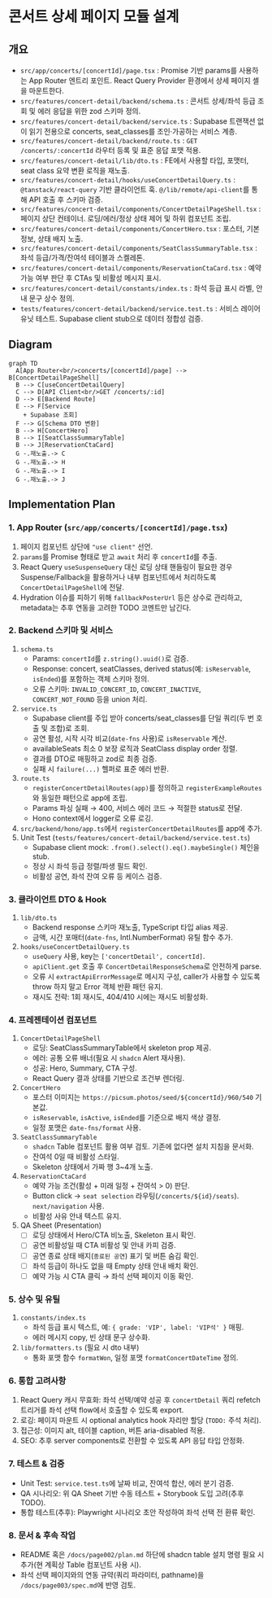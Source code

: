 # 콘서트 상세 페이지 모듈 설계

## 개요
- `src/app/concerts/[concertId]/page.tsx` : Promise 기반 params를 사용하는 App Router 엔트리 포인트. React Query Provider 환경에서 상세 페이지 셸을 마운트한다.
- `src/features/concert-detail/backend/schema.ts` : 콘서트 상세/좌석 등급 조회 및 에러 응답을 위한 zod 스키마 정의.
- `src/features/concert-detail/backend/service.ts` : Supabase 트랜잭션 없이 읽기 전용으로 concerts, seat_classes를 조인·가공하는 서비스 계층.
- `src/features/concert-detail/backend/route.ts` : `GET /concerts/:concertId` 라우터 등록 및 표준 응답 포맷 적용.
- `src/features/concert-detail/lib/dto.ts` : FE에서 사용할 타입, 포맷터, seat class 요약 변환 로직을 재노출.
- `src/features/concert-detail/hooks/useConcertDetailQuery.ts` : `@tanstack/react-query` 기반 클라이언트 훅. `@/lib/remote/api-client`를 통해 API 호출 후 스키마 검증.
- `src/features/concert-detail/components/ConcertDetailPageShell.tsx` : 페이지 상단 컨테이너. 로딩/에러/정상 상태 제어 및 하위 컴포넌트 조립.
- `src/features/concert-detail/components/ConcertHero.tsx` : 포스터, 기본 정보, 상태 배지 노출.
- `src/features/concert-detail/components/SeatClassSummaryTable.tsx` : 좌석 등급/가격/잔여석 테이블과 스켈레톤.
- `src/features/concert-detail/components/ReservationCtaCard.tsx` : 예약 가능 여부 판단 후 CTAs 및 비활성 메시지 표시.
- `src/features/concert-detail/constants/index.ts` : 좌석 등급 표시 라벨, 안내 문구 상수 정의.
- `tests/features/concert-detail/backend/service.test.ts` : 서비스 레이어 유닛 테스트. Supabase client stub으로 데이터 정합성 검증.

## Diagram
```mermaid
graph TD
  A[App Router<br/>concerts/[concertId]/page] --> B[ConcertDetailPageShell]
  B --> C[useConcertDetailQuery]
  C --> D[API Client<br/>GET /concerts/:id]
  D --> E[Backend Route]
  E --> F[Service
    + Supabase 조회]
  F --> G[Schema DTO 변환]
  B --> H[ConcertHero]
  B --> I[SeatClassSummaryTable]
  B --> J[ReservationCtaCard]
  G -.재노출.-> C
  G -.재노출.-> H
  G -.재노출.-> I
  G -.재노출.-> J
```

## Implementation Plan

### 1. App Router (`src/app/concerts/[concertId]/page.tsx`)
1. 페이지 컴포넌트 상단에 `"use client"` 선언.
2. `params`를 Promise 형태로 받고 `await` 처리 후 `concertId`를 추출.
3. React Query `useSuspenseQuery` 대신 로딩 상태 핸들링이 필요한 경우 Suspense/Fallback을 활용하거나 내부 컴포넌트에서 처리하도록 `ConcertDetailPageShell`에 전달.
4. Hydration 이슈를 피하기 위해 `fallbackPosterUrl` 등은 상수로 관리하고, metadata는 추후 연동을 고려한 TODO 코멘트만 남긴다.

### 2. Backend 스키마 및 서비스
1. `schema.ts`
   - Params: `concertId`를 `z.string().uuid()`로 검증.
   - Response: concert, seatClasses, derived status(예: `isReservable`, `isEnded`)를 포함하는 객체 스키마 정의.
   - 오류 스키마: `INVALID_CONCERT_ID`, `CONCERT_INACTIVE`, `CONCERT_NOT_FOUND` 등을 union 처리.
2. `service.ts`
   - Supabase client를 주입 받아 concerts/seat_classes를 단일 쿼리(두 번 호출 및 조합)로 조회.
   - 공연 활성, 시작 시각 비교(`date-fns` 사용)로 `isReservable` 계산.
   - availableSeats 최소 0 보장 로직과 SeatClass display order 정렬.
   - 결과를 DTO로 매핑하고 zod로 최종 검증.
   - 실패 시 `failure(...)` 헬퍼로 표준 에러 반환.
3. `route.ts`
   - `registerConcertDetailRoutes(app)`를 정의하고 `registerExampleRoutes`와 동일한 패턴으로 app에 조립.
   - Params 파싱 실패 → 400, 서비스 에러 코드 → 적절한 status로 전달.
   - Hono context에서 logger로 오류 로깅.
4. `src/backend/hono/app.ts`에서 `registerConcertDetailRoutes`를 app에 추가.
5. Unit Test (`tests/features/concert-detail/backend/service.test.ts`)
   - Supabase client mock: `.from().select().eq().maybeSingle()` 체인을 stub.
   - 정상 시 좌석 등급 정렬/파생 필드 확인.
   - 비활성 공연, 좌석 잔여 오류 등 케이스 검증.

### 3. 클라이언트 DTO & Hook
1. `lib/dto.ts`
   - Backend response 스키마 재노출, TypeScript 타입 alias 제공.
   - 금액, 시간 포매터(`date-fns`, Intl.NumberFormat) 유틸 함수 추가.
2. `hooks/useConcertDetailQuery.ts`
   - `useQuery` 사용, key는 `['concertDetail', concertId]`.
   - `apiClient.get` 호출 후 `ConcertDetailResponseSchema`로 안전하게 parse.
   - 오류 시 `extractApiErrorMessage`로 메시지 구성, caller가 사용할 수 있도록 throw 하지 말고 Error 객체 반환 패턴 유지.
   - 재시도 전략: 1회 재시도, 404/410 시에는 재시도 비활성화.

### 4. 프레젠테이션 컴포넌트
1. `ConcertDetailPageShell`
   - 로딩: SeatClassSummaryTable에서 skeleton prop 제공.
   - 에러: 공통 오류 배너(필요 시 `shadcn` Alert 재사용).
   - 성공: Hero, Summary, CTA 구성.
   - React Query 결과 상태를 기반으로 조건부 렌더링.
2. `ConcertHero`
   - 포스터 이미지는 `https://picsum.photos/seed/${concertId}/960/540` 기본값.
   - `isReservable`, `isActive`, `isEnded`를 기준으로 배지 색상 결정.
   - 일정 포맷은 `date-fns/format` 사용.
3. `SeatClassSummaryTable`
   - `shadcn` Table 컴포넌트 활용 여부 검토. 기존에 없다면 설치 지침을 문서화.
   - 잔여석 0일 때 비활성 스타일.
   - Skeleton 상태에서 가짜 행 3~4개 노출.
4. `ReservationCtaCard`
   - 예약 가능 조건(활성 + 미래 일정 + 잔여석 > 0) 판단.
   - Button click → `seat selection` 라우팅(`/concerts/${id}/seats`). `next/navigation` 사용.
   - 비활성 사유 안내 텍스트 유지.
5. QA Sheet (Presentation)
   - [ ] 로딩 상태에서 Hero/CTA 비노출, Skeleton 표시 확인.
   - [ ] 공연 비활성일 때 CTA 비활성 및 안내 카피 검증.
   - [ ] 공연 종료 상태 배지(`종료된 공연`) 표기 및 버튼 숨김 확인.
   - [ ] 좌석 등급이 하나도 없을 때 Empty 상태 안내 배치 확인.
   - [ ] 예약 가능 시 CTA 클릭 → 좌석 선택 페이지 이동 확인.

### 5. 상수 및 유틸
1. `constants/index.ts`
   - 좌석 등급 표시 텍스트, 예: `{ grade: 'VIP', label: 'VIP석' }` 매핑.
   - 에러 메시지 copy, 빈 상태 문구 상수화.
2. `lib/formatters.ts` (필요 시 dto 내부)
   - 통화 포맷 함수 `formatWon`, 일정 포맷 `formatConcertDateTime` 정의.

### 6. 통합 고려사항
1. React Query 캐시 무효화: 좌석 선택/예약 성공 후 `concertDetail` 쿼리 refetch 트리거를 좌석 선택 flow에서 호출할 수 있도록 export.
2. 로깅: 페이지 마운트 시 optional analytics hook 자리만 할당 (`TODO:` 주석 처리).
3. 접근성: 이미지 alt, 테이블 caption, 버튼 aria-disabled 적용.
4. SEO: 추후 server components로 전환할 수 있도록 API 응답 타입 안정화.

### 7. 테스트 & 검증
- Unit Test: `service.test.ts`에 날짜 비교, 잔여석 합산, 에러 분기 검증.
- QA 시나리오: 위 QA Sheet 기반 수동 테스트 + Storybook 도입 고려(추후 TODO).
- 통합 테스트(추후): Playwright 시나리오 초안 작성하여 좌석 선택 전 환류 확인.

### 8. 문서 & 후속 작업
- README 혹은 `/docs/page002/plan.md` 하단에 shadcn table 설치 명령 필요 시 추가(현 계획상 Table 컴포넌트 사용 시).
- 좌석 선택 페이지와의 연동 규약(쿼리 파라미터, pathname)을 `/docs/page003/spec.md`에 반영 검토.


